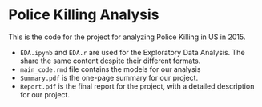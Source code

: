 # Police Killing Analysis

This is the code for the project for analyzing Police Killing in US in 2015.

- `EDA.ipynb` and `EDA.r` are used for the Exploratory Data Analysis. The share the same content despite their different formats. 
- `main_code.rmd` file contains the models for our analysis
- `Summary.pdf` is the one-page summary for our project. 
- `Report.pdf` is the final report for the project, with a detailed description for our project. 
